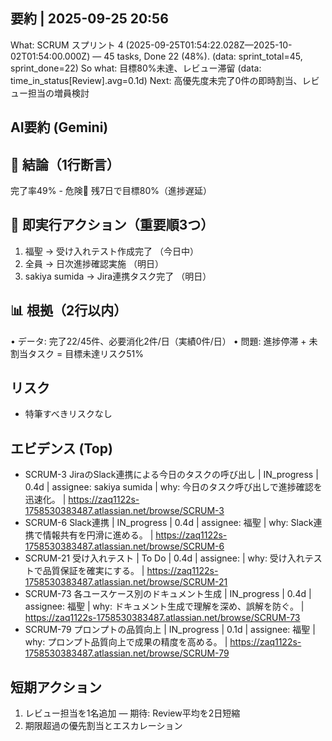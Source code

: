 ## 要約 | 2025-09-25 20:56
What: SCRUM スプリント 4 (2025-09-25T01:54:22.028Z—2025-10-02T01:54:00.000Z) — 45 tasks, Done 22 (48%). (data: sprint_total=45, sprint_done=22)
So what: 目標80%未達、レビュー滞留 (data: time_in_status[Review].avg=0.1d)
Next: 高優先度未完了0件の即時割当、レビュー担当の増員検討

## AI要約 (Gemini)

## 🎯 結論（1行断言）
完了率49% - 危険🚨 残7日で目標80%（進捗遅延）

## 🚨 即実行アクション（重要順3つ）
1. 福聖 → 受け入れテスト作成完了 （今日中）
2. 全員 → 日次進捗確認実施 （明日）
3. sakiya sumida → Jira連携タスク完了 （明日）

## 📊 根拠（2行以内）
• データ: 完了22/45件、必要消化2件/日（実績0件/日）
• 問題: 進捗停滞 + 未割当タスク = 目標未達リスク51%

## リスク
- 特筆すべきリスクなし

## エビデンス (Top)
- SCRUM-3 JiraのSlack連携による今日のタスクの呼び出し | IN_progress | 0.4d | assignee: sakiya sumida | why: 今日のタスク呼び出しで進捗確認を迅速化。 | https://zaq1122s-1758530383487.atlassian.net/browse/SCRUM-3
- SCRUM-6 Slack連携 | IN_progress | 0.4d | assignee: 福聖 | why: Slack連携で情報共有を円滑に進める。 | https://zaq1122s-1758530383487.atlassian.net/browse/SCRUM-6
- SCRUM-21 受け入れテスト | To Do | 0.4d | assignee:  | why: 受け入れテストで品質保証を確実にする。 | https://zaq1122s-1758530383487.atlassian.net/browse/SCRUM-21
- SCRUM-73 各ユースケース別のドキュメント生成 | IN_progress | 0.4d | assignee: 福聖 | why: ドキュメント生成で理解を深め、誤解を防ぐ。 | https://zaq1122s-1758530383487.atlassian.net/browse/SCRUM-73
- SCRUM-79 プロンプトの品質向上 | IN_progress | 0.1d | assignee: 福聖 | why: プロンプト品質向上で成果の精度を高める。 | https://zaq1122s-1758530383487.atlassian.net/browse/SCRUM-79

## 短期アクション
1) レビュー担当を1名追加 — 期待: Review平均を2日短縮
2) 期限超過の優先割当とエスカレーション